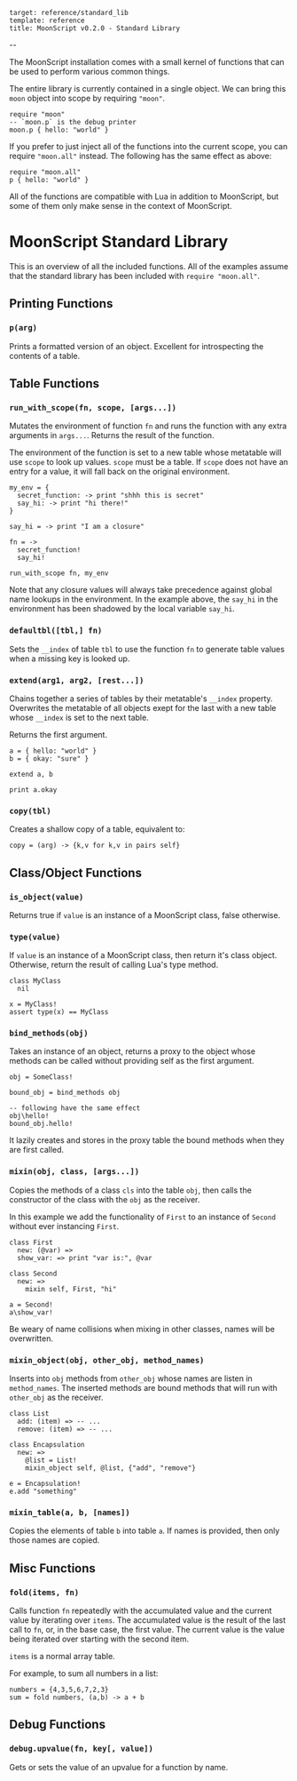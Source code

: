     target: reference/standard_lib
    template: reference
    title: MoonScript v0.2.0 - Standard Library
--

The MoonScript installation comes with a small kernel of functions that can be
used to perform various common things.

The entire library is currently contained in a single object. We can bring this
`moon` object into scope by requiring `"moon"`.

    require "moon"
    -- `moon.p` is the debug printer
    moon.p { hello: "world" }

If you prefer to just inject all of the functions into the current scope, you
can require `"moon.all"` instead. The following has the same effect as above:

    require "moon.all"
    p { hello: "world" }

All of the functions are compatible with Lua in addition to MoonScript, but
some of them only make sense in the context of MoonScript.


# MoonScript Standard Library

This is an overview of all the included functions.
All of the examples assume that the standard library has been included with
`require "moon.all"`.

## Printing Functions

### `p(arg)`

Prints a formatted version of an object. Excellent for introspecting the contents
of a table.


## Table Functions

### `run_with_scope(fn, scope, [args...])`

Mutates the environment of function `fn` and runs the function with any extra
arguments in `args...`. Returns the result of the function.

The environment of the function is set to a new table whose metatable will use
`scope` to look up values. `scope` must be a table. If `scope` does not have an
entry for a value, it will fall back on the original environment.

    my_env = {
      secret_function: -> print "shhh this is secret"
      say_hi: -> print "hi there!"
    }

    say_hi = -> print "I am a closure"

    fn = ->
      secret_function!
      say_hi!

    run_with_scope fn, my_env


Note that any closure values will always take precedence against global name
lookups in the environment. In the example above, the `say_hi` in the
environment has been shadowed by the local variable `say_hi`.

### `defaultbl([tbl,] fn)`

Sets the `__index` of table `tbl` to use the function `fn` to generate table
values when a missing key is looked up.

### `extend(arg1, arg2, [rest...])`

Chains together a series of tables by their metatable's `__index` property.
Overwrites the metatable of all objects exept for the last with a new table
whose `__index` is set to the next table.

Returns the first argument.

    a = { hello: "world" }
    b = { okay: "sure" }

    extend a, b

    print a.okay

### `copy(tbl)`

Creates a shallow copy of a table, equivalent to:

    copy = (arg) -> {k,v for k,v in pairs self}

## Class/Object Functions

### `is_object(value)`

Returns true if `value` is an instance of a MoonScript class, false otherwise.

### `type(value)`

If `value` is an instance of a MoonScript class, then return it's class object.
Otherwise, return the result of calling Lua's type method.

    class MyClass
      nil

    x = MyClass!
    assert type(x) == MyClass

### `bind_methods(obj)`

Takes an instance of an object, returns a proxy to the object whose methods can
be called without providing self as the first argument.

    obj = SomeClass!

    bound_obj = bind_methods obj

    -- following have the same effect
    obj\hello!
    bound_obj.hello!

It lazily creates and stores in the proxy table the bound methods when they
are first called.

### `mixin(obj, class, [args...])`

Copies the methods of a class `cls` into the table `obj`, then calls the
constructor of the class with the `obj` as the receiver.

In this example we add the functionality of `First` to an instance of `Second`
without ever instancing `First`.

    class First
      new: (@var) =>
      show_var: => print "var is:", @var

    class Second
      new: =>
        mixin self, First, "hi"

    a = Second!
    a\show_var!

Be weary of name collisions when mixing in other classes, names will be
overwritten.

### `mixin_object(obj, other_obj, method_names)`

Inserts into `obj` methods from `other_obj` whose names are listen in
`method_names`. The inserted methods are bound methods that will run with
`other_obj` as the receiver.

    class List 
      add: (item) => -- ...
      remove: (item) => -- ...

    class Encapsulation
      new: =>
        @list = List!
        mixin_object self, @list, {"add", "remove"}

    e = Encapsulation!
    e.add "something"

### `mixin_table(a, b, [names])`

Copies the elements of table `b` into table `a`. If names is provided, then
only those names are copied.

## Misc Functions

### `fold(items, fn)`

Calls function `fn` repeatedly with the accumulated value and the current value
by iterating over `items`. The accumulated value is the result of the last call
to `fn`, or, in the base case, the first value. The current value is the value
being iterated over starting with the second item.

`items` is a normal array table.

For example, to sum all numbers in a list:

    numbers = {4,3,5,6,7,2,3}
    sum = fold numbers, (a,b) -> a + b

## Debug Functions

### `debug.upvalue(fn, key[, value])`

Gets or sets the value of an upvalue for a function by name.
